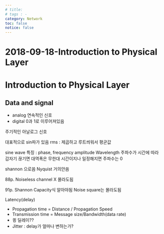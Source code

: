 ```yaml
---
# title: 
# tags : -
category: Network
toc: false
notice: false
---
```


# 2018-09-18-Introduction to Physical Layer

# Introduction to Physical Layer

## Data and signal

- analog
연속적인 신호
- digital
0과 1로 이루어져있음

주기적인 아날로그 신호

대표적으로 sin파가 있음 rms : 제곱하고 루트씌워서 평균값

sine wave 특징 : phase, frequency amplitude Wavelength 주파수가 시간에 따라 갑자기 끊기면 대역폭은 무한대 시간이지나 일정해지면 주파수는 0

shannon 으로씀 Nyquist 거의안씀

88p. Noiseless channel X 몰라도됨

91p. Shannon Capacity식 알아야됨 Noise square는 몰라도됨

Latency(delay)

- Propagation time = Distance / Propagation Speed
- Transmission time = Message size/Bandwidth(data rate)
- 큉 딜레이??
- Jitter : delay가 얼마나 변하는가?